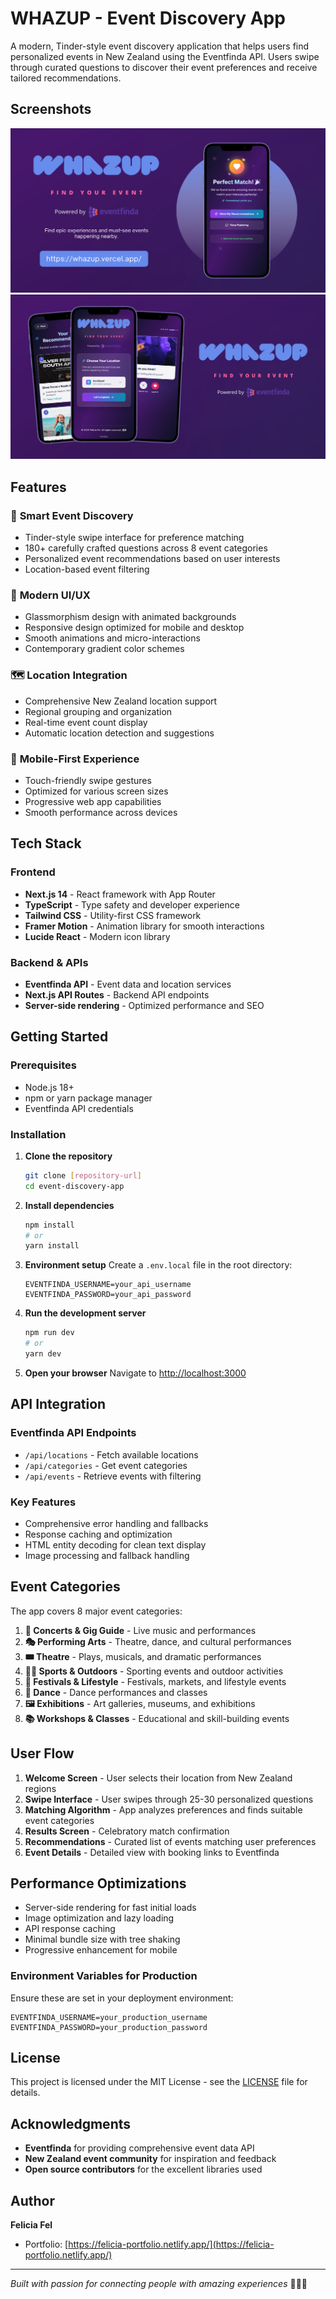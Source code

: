 # WHAZUP - Event Discovery App

A modern, Tinder-style event discovery application that helps users find personalized events in New Zealand using the Eventfinda API. Users swipe through curated questions to discover their event preferences and receive tailored recommendations.

## Screenshots
![](https://github.com/applescan/whazup/blob/main/public/whazup.png)
![](https://github.com/applescan/whazup/blob/main/public/whazup-2.png)

## Features

### 🎯 **Smart Event Discovery**
- Tinder-style swipe interface for preference matching
- 180+ carefully crafted questions across 8 event categories
- Personalized event recommendations based on user interests
- Location-based event filtering

### 🎨 **Modern UI/UX**
- Glassmorphism design with animated backgrounds
- Responsive design optimized for mobile and desktop
- Smooth animations and micro-interactions
- Contemporary gradient color schemes

### 🗺️ **Location Integration**
- Comprehensive New Zealand location support
- Regional grouping and organization
- Real-time event count display
- Automatic location detection and suggestions

### 📱 **Mobile-First Experience**
- Touch-friendly swipe gestures
- Optimized for various screen sizes
- Progressive web app capabilities
- Smooth performance across devices

## Tech Stack

### **Frontend**
- **Next.js 14** - React framework with App Router
- **TypeScript** - Type safety and developer experience
- **Tailwind CSS** - Utility-first CSS framework
- **Framer Motion** - Animation library for smooth interactions
- **Lucide React** - Modern icon library

### **Backend & APIs**
- **Eventfinda API** - Event data and location services
- **Next.js API Routes** - Backend API endpoints
- **Server-side rendering** - Optimized performance and SEO

## Getting Started

### Prerequisites
- Node.js 18+
- npm or yarn package manager
- Eventfinda API credentials

### Installation

1. **Clone the repository**
   ```bash
   git clone [repository-url]
   cd event-discovery-app
   ```

2. **Install dependencies**
   ```bash
   npm install
   # or
   yarn install
   ```

3. **Environment setup**
   Create a `.env.local` file in the root directory:
   ```env
   EVENTFINDA_USERNAME=your_api_username
   EVENTFINDA_PASSWORD=your_api_password
   ```

4. **Run the development server**
   ```bash
   npm run dev
   # or
   yarn dev
   ```

5. **Open your browser**
   Navigate to [http://localhost:3000](http://localhost:3000)

## API Integration

### **Eventfinda API Endpoints**
- `/api/locations` - Fetch available locations
- `/api/categories` - Get event categories
- `/api/events` - Retrieve events with filtering

### **Key Features**
- Comprehensive error handling and fallbacks
- Response caching and optimization
- HTML entity decoding for clean text display
- Image processing and fallback handling

## Event Categories

The app covers 8 major event categories:

1. **🎤 Concerts & Gig Guide** - Live music and performances
2. **🎭 Performing Arts** - Theatre, dance, and cultural performances
3. **🎟️ Theatre** - Plays, musicals, and dramatic performances
4. **🏃‍♂️ Sports & Outdoors** - Sporting events and outdoor activities
5. **🎉 Festivals & Lifestyle** - Festivals, markets, and lifestyle events
6. **💃 Dance** - Dance performances and classes
7. **🖼️ Exhibitions** - Art galleries, museums, and exhibitions
8. **📚 Workshops & Classes** - Educational and skill-building events

## User Flow

1. **Welcome Screen** - User selects their location from New Zealand regions
2. **Swipe Interface** - User swipes through 25-30 personalized questions
3. **Matching Algorithm** - App analyzes preferences and finds suitable event categories
4. **Results Screen** - Celebratory match confirmation
5. **Recommendations** - Curated list of events matching user preferences
6. **Event Details** - Detailed view with booking links to Eventfinda


## Performance Optimizations

- Server-side rendering for fast initial loads
- Image optimization and lazy loading
- API response caching
- Minimal bundle size with tree shaking
- Progressive enhancement for mobile

### **Environment Variables for Production**
Ensure these are set in your deployment environment:
```env
EVENTFINDA_USERNAME=your_production_username
EVENTFINDA_PASSWORD=your_production_password
```

## License

This project is licensed under the MIT License - see the [LICENSE](LICENSE) file for details.

## Acknowledgments

- **Eventfinda** for providing comprehensive event data API
- **New Zealand event community** for inspiration and feedback
- **Open source contributors** for the excellent libraries used

## Author

**Felicia Fel**
- Portfolio: [https://felicia-portfolio.netlify.app/](https://felicia-portfolio.netlify.app/)
---

*Built with passion for connecting people with amazing experiences* 😶‍🌫️🥚
